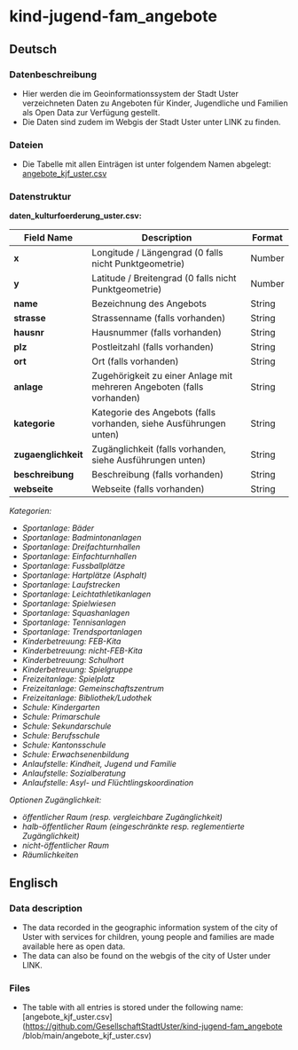 # kind-jugend-fam_angebote

## Deutsch
### Datenbeschreibung
* Hier werden die im Geoinformationssystem der Stadt Uster verzeichneten Daten zu Angeboten für Kinder, Jugendliche und Familien als Open Data zur Verfügung gestellt.
* Die Daten sind zudem im Webgis der Stadt Uster unter LINK zu finden.

### Dateien
* Die Tabelle mit allen Einträgen ist unter folgendem Namen abgelegt: [angebote_kjf_uster.csv](https://github.com/GesellschaftStadtUster/kind-jugend-fam_angebote/blob/main/angebote_kjf_uster.csv)

### Datenstruktur

**daten_kulturfoerderung_uster.csv:**

| **Field Name**        | **Description**                                | **Format**     |
|---------------------|--------------------------------------------|------------|
| **x**              | Longitude / Längengrad (0 falls nicht Punktgeometrie) | Number |
| **y**              | Latitude / Breitengrad (0 falls nicht Punktgeometrie) | Number |
| **name**              | Bezeichnung des Angebots | String |
| **strasse**              | Strassenname (falls vorhanden) | String |
| **hausnr** | Hausnummer (falls vorhanden) | String |
| **plz**     | Postleitzahl (falls vorhanden) | String |
| **ort**       | Ort (falls vorhanden) | String |
| **anlage**       | Zugehörigkeit zu einer Anlage mit mehreren Angeboten (falls vorhanden) | String |
| **kategorie**       | Kategorie des Angebots (falls vorhanden,  siehe Ausführungen unten) | String |
| **zugaenglichkeit**       | Zugänglichkeit (falls vorhanden, siehe Ausführungen unten) | String |
| **beschreibung**       | Beschreibung (falls vorhanden)  | String |
| **webseite**       | Webseite (falls vorhanden)  | String |

*Kategorien:*
* *Sportanlage: Bäder*
* *Sportanlage: Badmintonanlagen*
* *Sportanlage: Dreifachturnhallen*
* *Sportanlage: Einfachturnhallen*
* *Sportanlage: Fussballplätze*
* *Sportanlage: Hartplätze (Asphalt)*
* *Sportanlage: Laufstrecken*
* *Sportanlage: Leichtathletikanlagen*
* *Sportanlage: Spielwiesen*
* *Sportanlage: Squashanlagen*
* *Sportanlage: Tennisanlagen*
* *Sportanlage: Trendsportanlagen*
* *Kinderbetreuung: FEB-Kita*
* *Kinderbetreuung: nicht-FEB-Kita*
* *Kinderbetreuung: Schulhort*
* *Kinderbetreuung: Spielgruppe*
* *Freizeitanlage: Spielplatz*
* *Freizeitanlage: Gemeinschaftszentrum*
* *Freizeitanlage: Bibliothek/Ludothek*
* *Schule: Kindergarten*
* *Schule: Primarschule*
* *Schule: Sekundarschule*
* *Schule: Berufsschule*
* *Schule: Kantonsschule*
* *Schule: Erwachsenenbildung*
* *Anlaufstelle: Kindheit, Jugend und Familie*
* *Anlaufstelle: Sozialberatung*
* *Anlaufstelle: Asyl- und Flüchtlingskoordination*

*Optionen Zugänglichkeit:*
* *öffentlicher Raum (resp. vergleichbare Zugänglichkeit)*
* *halb-öffentlicher Raum (eingeschränkte resp. reglementierte Zugänglichkeit)*
* *nicht-öffentlicher Raum*
* *Räumlichkeiten*


## Englisch

### Data description
* The data recorded in the geographic information system of the city of Uster with services for children, young people and families are made available here as open data.
* The data can also be found on the webgis of the city of Uster under LINK.

### Files
* The table with all entries is stored under the following name: [angebote_kjf_uster.csv](https://github.com/GesellschaftStadtUster/kind-jugend-fam_angebote
/blob/main/angebote_kjf_uster.csv)
